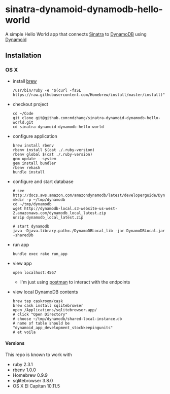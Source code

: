 # sinatra-dynamoid-dynamodb-hello-world

A simple Hello World app that connects [Sinatra](sinatrarb.com) to [DynamoDB](http://docs.aws.amazon.com/amazondynamodb/latest/developerguide/Introduction.html) using [Dynamoid](https://github.com/Dynamoid/Dynamoid)

## Installation


### OS X

- install [brew](http://brew.sh/#install)

    ```
    /usr/bin/ruby -e "$(curl -fsSL https://raw.githubusercontent.com/Homebrew/install/master/install)"
    ```

- checkout project

    ```
    cd ~/Code
    git clone git@github.com:mdzhang/sinatra-dynamoid-dynamodb-hello-world.git
    cd sinatra-dynamoid-dynamodb-hello-world
    ```

- configure application

    ```
    brew install rbenv
    rbenv install $(cat ./.ruby-version)
    rbenv global $(cat ./.ruby-version)
    gem update --system
    gem install bundler
    rbenv rehash
    bundle install
    ```

- configure and start database

    ```
    # see http://docs.aws.amazon.com/amazondynamodb/latest/developerguide/DynamoDBLocal.html
    mkdir -p ~/tmp/dynamodb
    cd ~/tmp/dynamodb
    wget http://dynamodb-local.s3-website-us-west-2.amazonaws.com/dynamodb_local_latest.zip
    unzip dynamodb_local_latest.zip

    # start dynamodb
    java -Djava.library.path=./DynamoDBLocal_lib -jar DynamoDBLocal.jar -sharedDb
    ```

- run app

    ```
    bundle exec rake run_app
    ```

- view app

    ```
    open localhost:4567
    ```

    - I'm just using [postman](http://www.getpostman.com/) to interact with the endpoints

- view local DynamoDB contents

    ```
    brew tap caskroom/cask
    brew cask install sqlitebrowser
    open /Applications/sqlitebrowser.app/
    # click "Open Directory"
    # choose ~/tmp/dynamodb/shared-local-instance.db
    # name of table should be "dynamoid_app_development_stockkeepingunits"
    # et voila
    ```

#### Versions

This repo is known to work with

- ruby 2.3.1
- rbenv 1.0.0
- Homebrew 0.9.9
- sqlitebrowser 3.8.0
- OS X El Capitan 10.11.5